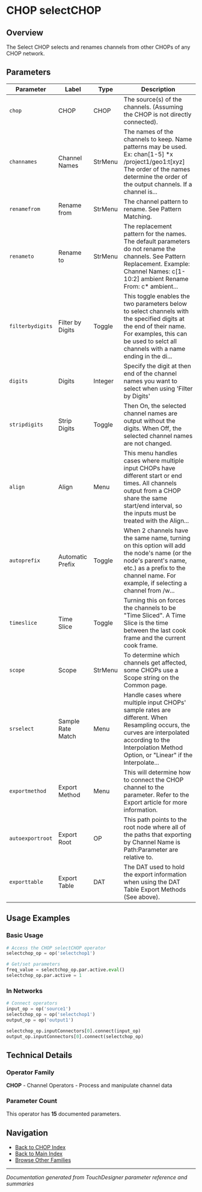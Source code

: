 # CHOP selectCHOP

## Overview

The Select CHOP selects and renames channels from other CHOPs of any CHOP network.

## Parameters

| Parameter | Label | Type | Description |
|-----------|-------|------|-------------|
| `chop` | CHOP | CHOP | The source(s) of the channels. (Assuming the CHOP is not directly connected). |
| `channames` | Channel Names | StrMenu | The names of the channels to keep. Name patterns may be used. Ex:        chan[1-5] *x /project1/geo1:t[xyz]        The order of the names determine the order of the output channels. If a channel is... |
| `renamefrom` | Rename from | StrMenu | The channel pattern to rename. See Pattern Matching. |
| `renameto` | Rename to | StrMenu | The replacement pattern for the names. The default parameters do not rename the channels. See Pattern Replacement.      Example:         Channel Names: c[1-10:2] ambient     Rename From: c* ambient... |
| `filterbydigits` | Filter by Digits | Toggle | This toggle enables the two parameters below to select channels with the specified digits at the end of their name. For examples, this can be used to selct all channels with a name ending in the di... |
| `digits` | Digits | Integer | Specify the digit at then end of the channel names you want to select when using 'Filter by Digits' |
| `stripdigits` | Strip Digits | Toggle | Then On, the selected channel names are output without the digits. When Off, the selected channel names are not changed. |
| `align` | Align | Menu | This menu handles cases where multiple input CHOPs have different start or end times. All channels output from a CHOP share the same start/end interval, so the inputs must be treated with the Align... |
| `autoprefix` | Automatic Prefix | Toggle | When 2 channels have the same name, turning on this option will add the node's name (or the node's parent's name, etc.) as a  prefix to the channel name. For example, if selecting a channel from /w... |
| `timeslice` | Time Slice | Toggle | Turning this on forces the channels to be "Time Sliced".  A Time Slice is the time between the last cook frame and the current cook frame. |
| `scope` | Scope | StrMenu | To determine which channels get affected, some CHOPs use a Scope string on the Common page. |
| `srselect` | Sample Rate Match | Menu | Handle cases where multiple input CHOPs' sample rates are different. When Resampling occurs, the curves are interpolated according to the Interpolation Method Option, or "Linear" if the Interpolate... |
| `exportmethod` | Export Method | Menu | This will determine how to connect the CHOP channel to the parameter. Refer to the Export article for more information. |
| `autoexportroot` | Export Root | OP | This path points to the root node where all of the paths that exporting by Channel Name is Path:Parameter are relative to. |
| `exporttable` | Export Table | DAT | The DAT used to hold the export information when using the DAT Table Export Methods (See above). |

## Usage Examples

### Basic Usage

```python
# Access the CHOP selectCHOP operator
selectchop_op = op('selectchop1')

# Get/set parameters
freq_value = selectchop_op.par.active.eval()
selectchop_op.par.active = 1
```

### In Networks

```python
# Connect operators
input_op = op('source1')
selectchop_op = op('selectchop1')
output_op = op('output1')

selectchop_op.inputConnectors[0].connect(input_op)
output_op.inputConnectors[0].connect(selectchop_op)
```

## Technical Details

### Operator Family

**CHOP** - Channel Operators - Process and manipulate channel data

### Parameter Count

This operator has **15** documented parameters.

## Navigation

- [Back to CHOP Index](../CHOP/CHOP_INDEX.md)
- [Back to Main Index](../OPERATORS_INDEX.md)
- [Browse Other Families](../OPERATORS_INDEX.md#quick-navigation)

---
*Documentation generated from TouchDesigner parameter reference and summaries*
